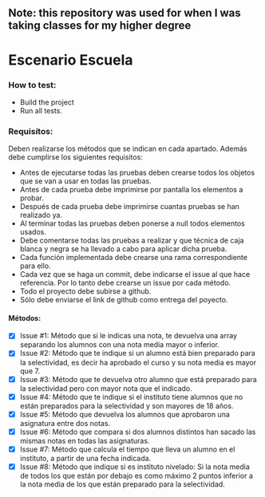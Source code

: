 ## Note: this repository was used for when I was taking classes for my higher degree

# Escenario Escuela

### How to test:
- Build the project
- Run all tests.

### Requisítos:
Deben realizarse los métodos que se indican en cada apartado. Además debe cumplirse los siguientes requisitos:
-   Antes de ejecutarse todas las pruebas deben crearse todos los objetos que se van a usar en todas las pruebas.
-   Antes de cada prueba debe imprimirse por pantalla los elementos a probar.
-   Después de cada prueba debe imprimirse cuantas pruebas se han realizado ya.
-   Al terminar todas las pruebas deben ponerse a null todos elementos usados.
-   Debe comentarse todas las pruebas a realizar y que técnica de caja blanca y negra se ha llevado a cabo para aplicar dicha prueba.
-   Cada función implementada debe crearse una rama correspondiente para ello.
-   Cada vez que se haga un commit, debe indicarse el issue al que hace referencia. Por lo tanto debe crearse un issue por cada método.
-   Todo el proyecto debe subirse a github.
-   Sólo debe enviarse el link de github como entrega del poyecto.

#### Métodos:

-   [x]  Issue #1: Método que si le indicas una nota, te devuelva una array separando los alumnos con una nota media mayor o inferior.
-   [x]  Issue #2: Método que te indique si un alumno está bien preparado para la selectividad, es decir ha aprobado el curso y su nota media es mayor que 7.
-   [x]  Issue #3: Método que te devuelva otro alumno que está preparado para la selectividad pero con mayor nota que el indicado.
-   [x]  Issue #4: Método que te indique si el instituto tiene alumnos que no están preparados para la selectividad y son mayores de 18 años.
-   [x]  Issue #5: Método que devuelva los alumnos que aprobaron una asignatura entre dos notas.
-   [x]  Issue #6: Método que compara si dos alumnos distintos han sacado las mismas notas en todas las asignaturas.
-   [x]  Issue #7: Método que calcula el tiempo que lleva un alumno en el instituto, a partir de una fecha indicada.
-   [x]  Issue #8: Método que indique si es instituto nivelado: Si la nota media de todos los que están por debajo es como máximo 2 puntos inferior a la nota media de los que están preparado para la selectividad.
